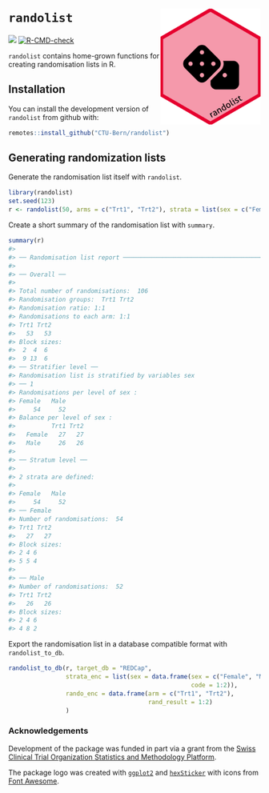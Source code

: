 
<!-- README.md is generated from README.Rmd. Please edit that file -->

# `randolist` <img src='man/figures/logo.png' align="right" width="200">

<!-- badges: start -->

[![](https://img.shields.io/badge/dev%20version-0.0.3-blue.svg)](https://github.com/CTU-Bern/randolist)
[![R-CMD-check](https://github.com/CTU-Bern/randolist/workflows/R-CMD-check/badge.svg)](https://github.com/CTU-Bern/randolist/actions)

<!-- badges: end -->

`randolist` contains home-grown functions for creating randomisation
lists in R.

## Installation

You can install the development version of `randolist` from github with:

<!-- install.packages("randolist") -->

``` r
remotes::install_github("CTU-Bern/randolist")
```

<!-- Or from CTU Bern's package universe -->
<!-- ``` r -->
<!-- install.packages("randolist", repos = c('https://ctu-bern.r-universe.dev', 'https://cloud.r-project.org')) -->
<!-- ``` -->

## Generating randomization lists

Generate the randomisation list itself with `randolist`.

``` r
library(randolist)
set.seed(123)
r <- randolist(50, arms = c("Trt1", "Trt2"), strata = list(sex = c("Female", "Male")))
```

Create a short summary of the randomisation list with `summary`.

``` r
summary(r)
#> 
#> ── Randomisation list report ───────────────────────────────────────────────────
#> 
#> ── Overall ──
#> 
#> Total number of randomisations:  106 
#> Randomisation groups:  Trt1 Trt2 
#> Randomisation ratio: 1:1 
#> Randomisations to each arm: 1:1
#> Trt1 Trt2 
#>   53   53 
#> Block sizes:
#>  2  4  6 
#>  9 13  6
#> ── Stratifier level ──
#> Randomisation list is stratified by variables sex
#> ── 1
#> Randomisations per level of sex :
#> Female   Male 
#>     54     52 
#> Balance per level of sex :        
#>          Trt1 Trt2
#>   Female   27   27
#>   Male     26   26
#> 
#> ── Stratum level ──
#> 
#> 2 strata are defined:
#> 
#> Female   Male 
#>     54     52
#> ── Female
#> Number of randomisations:  54
#> Trt1 Trt2 
#>   27   27 
#> Block sizes: 
#> 2 4 6 
#> 5 5 4
#> 
#> ── Male
#> Number of randomisations:  52
#> Trt1 Trt2 
#>   26   26 
#> Block sizes: 
#> 2 4 6 
#> 4 8 2
```

Export the randomisation list in a database compatible format with
`randolist_to_db`.

``` r
randolist_to_db(r, target_db = "REDCap",
                strata_enc = list(sex = data.frame(sex = c("Female", "Male"),
                                                   code = 1:2)),
                rando_enc = data.frame(arm = c("Trt1", "Trt2"),
                                       rand_result = 1:2)
                )
```

### Acknowledgements

Development of the package was funded in part via a grant from the
[Swiss Clinical Trial Organization Statistics and Methodology
Platform](https://www.sctoplatforms.ch/en/scto-platforms/statistics-methodology-5.html).

The package logo was created with
[`ggplot2`](https://ggplot2.tidyverse.org/) and
[`hexSticker`](https://github.com/GuangchuangYu/hexSticker) with icons
from [Font Awesome](https://fontawesome.com/).

